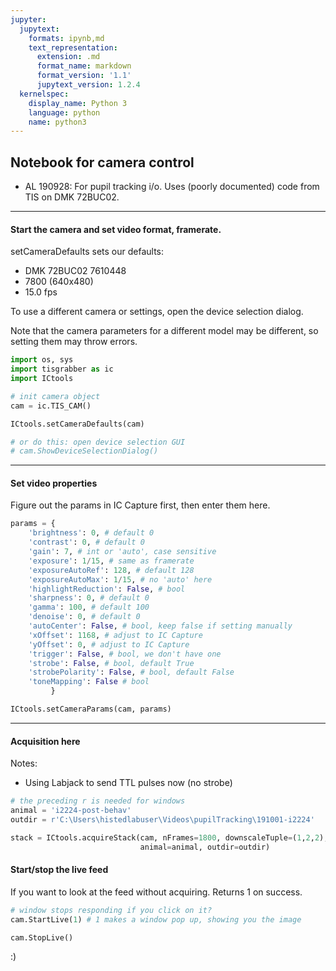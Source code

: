 ```yaml
---
jupyter:
  jupytext:
    formats: ipynb,md
    text_representation:
      extension: .md
      format_name: markdown
      format_version: '1.1'
      jupytext_version: 1.2.4
  kernelspec:
    display_name: Python 3
    language: python
    name: python3
---
```


## Notebook for camera control
- AL 190928: For pupil tracking i/o. Uses (poorly documented) code from TIS on DMK 72BUC02.


----
#### Start the camera and set video format, framerate.

setCameraDefaults sets our defaults:
- DMK 72BUC02 7610448
- 7800 (640x480)
- 15.0 fps

To use a different camera or settings, open the device selection dialog.

Note that the camera parameters for a different model may be different, so setting them may throw errors.

```python
import os, sys
import tisgrabber as ic
import ICtools

# init camera object
cam = ic.TIS_CAM()

ICtools.setCameraDefaults(cam)

# or do this: open device selection GUI
# cam.ShowDeviceSelectionDialog()
```

----
#### Set video properties

Figure out the params in IC Capture first, then enter them here.

```python
params = {
    'brightness': 0, # default 0
    'contrast': 0, # default 0
    'gain': 7, # int or 'auto', case sensitive
    'exposure': 1/15, # same as framerate
    'exposureAutoRef': 128, # default 128
    'exposureAutoMax': 1/15, # no 'auto' here
    'highlightReduction': False, # bool
    'sharpness': 0, # default 0
    'gamma': 100, # default 100
    'denoise': 0, # default 0
    'autoCenter': False, # bool, keep false if setting manually
    'xOffset': 1168, # adjust to IC Capture
    'yOffset': 0, # adjust to IC Capture
    'trigger': False, # bool, we don't have one
    'strobe': False, # bool, default True
    'strobePolarity': False, # bool, default False
    'toneMapping': False # bool
         }

ICtools.setCameraParams(cam, params)
```

----
#### Acquisition here

Notes:
- Using Labjack to send TTL pulses now (no strobe)

```python
# the preceding r is needed for windows
animal = 'i2224-post-behav'
outdir = r'C:\Users\histedlabuser\Videos\pupilTracking\191001-i2224'

stack = ICtools.acquireStack(cam, nFrames=1800, downscaleTuple=(1,2,2), 
                             animal=animal, outdir=outdir)
```

#### Start/stop the live feed
If you want to look at the feed without acquiring. Returns 1 on success.

```python
# window stops responding if you click on it?
cam.StartLive(1) # 1 makes a window pop up, showing you the image
```

```python
cam.StopLive()
```

:)
